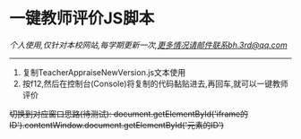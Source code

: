 # 一键教师评价JS脚本
*个人使用,仅针对本校网站,每学期更新一次,更多情况请邮件联系bh.3rd@qq.com*

------------

1. 复制TeacherAppraiseNewVersion.js文本使用
2. 按f12,然后在控制台(Console)将复制的代码黏贴进去,再回车,就可以一键教师评价

~~切换到对应窗口思路(待测试):
document.getElementById('iframe的ID').contentWindow.document.getElementById('元素的ID')~~
